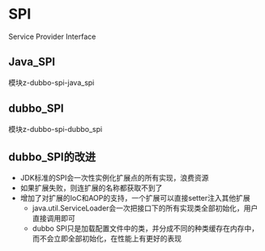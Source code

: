 # SPI
Service Provider Interface

## Java_SPI
模块z-dubbo-spi-java_spi

## dubbo_SPI
模块z-dubbo-spi-dubbo_spi

## dubbo_SPI的改进
* JDK标准的SPI会一次性实例化扩展点的所有实现，浪费资源
* 如果扩展失败，则连扩展的名称都获取不到了
* 增加了对扩展的IoC和AOP的支持，一个扩展可以直接setter注入其他扩展
    * java.util.ServiceLoader会一次把接口下的所有实现类全部初始化，用户直接调用即可
    * dubbo SPI只是加载配置文件中的类，并分成不同的种类缓存在内存中，而不会立即全部初始化，在性能上有更好的表现